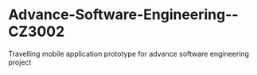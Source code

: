# Advance-Software-Engineering--CZ3002
Travelling mobile application prototype for advance software engineering project
